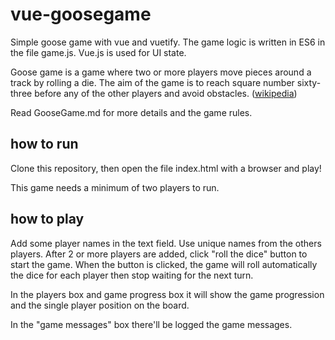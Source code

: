 # vue-goosegame

Simple goose game with vue and vuetify. 
The game logic is written in ES6 in the file game.js. Vue.js is used for UI state.

Goose game is a game where two or more players move pieces around a track by rolling a die. The aim of the game is to reach square number sixty-three before any of the other players and avoid obstacles. ([wikipedia](https://en.wikipedia.org/wiki/Game_of_the_Goose))

Read GooseGame.md for more details and the game rules.

## how to run

Clone this repository, then open the file index.html with a browser and play!

This game needs a minimum of two players to run.

## how to play

Add some player names in the text field. Use unique names from the others players. 
After 2 or more players are added, click "roll the dice" button to start the game.
When the button is clicked, the game will roll automatically the dice for each player then stop waiting for the next turn.

In the players box and game progress box it will show the game progression and the single player position on the board.

In the "game messages" box there'll be logged the game messages.